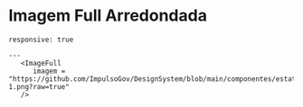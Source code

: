 # Imagem Full Arredondada

```react
responsive: true

---
   <ImageFull
      imagem = "https://github.com/ImpulsoGov/DesignSystem/blob/main/componentes/estatico/banner-1.png?raw=true"
   />
```
